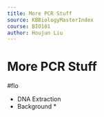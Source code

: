```yaml
---
title: More PCR Stuff
source: KBBiologyMasterIndex
course: BIO101
author: Houjun Liu
---
```


# More PCR Stuff
#flo 

* DNA Extraction
* Background
	* 



